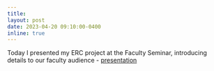 ```yaml
---
title:
layout: post
date: 2023-04-20 09:10:00-0400
inline: true
---
```


Today I presented my ERC project at the Faculty Seminar, introducing details to our faculty audience - [presentation](https://raw.githubusercontent.com/RafalKucharskiPK/rafalkucharskipk.github.io/master/assets/pdf/Wyklad_ERC.pdf)


